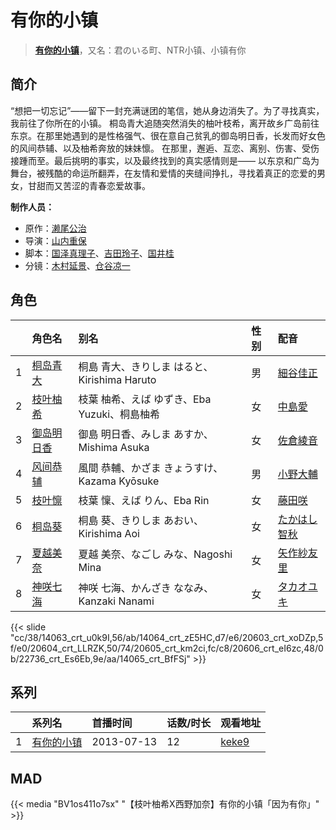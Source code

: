 # 有你的小镇


> <u>**[有你的小镇](http://bgm.tv/subject/66655)**</u>，又名：君のいる町、NTR小镇、小镇有你

## 简介


“想把一切忘记”——留下一封充满谜团的笔信，她从身边消失了。为了寻找真实，我前往了你所在的小镇。
桐岛青大追随突然消失的柚叶枝希，离开故乡广岛前往东京。在那里她遇到的是性格强气、很在意自己贫乳的御岛明日香，长发而好女色的风间恭辅、以及柚希奔放的妹妹懔。
在那里，邂逅、互恋、离别、伤害、受伤接踵而至。最后挑明的事实，以及最终找到的真实感情则是——
以东京和广岛为舞台，被残酷的命运所翻弄，在友情和爱情的夹缝间挣扎，寻找着真正的恋爱的男女，甘甜而又苦涩的青春恋爱故事。

**制作人员：**
- 原作：[濑尾公治](http://bgm.tv/person/7031)
- 导演：[山内重保](http://bgm.tv/person/801)
- 脚本：[国泽真理子](http://bgm.tv/person/3715)、[吉田玲子](http://bgm.tv/person/508)、[国井桂](http://bgm.tv/person/15398)
- 分镜：[木村延景](http://bgm.tv/person/13112)、[仓谷凉一](http://bgm.tv/person/19156)

## 角色

|     |   角色名   |   别名  | 性别 |  配音  |
|:--- |:------  |:----      |:---  |:--   |
| 1 | [桐岛青大](http://bgm.tv/character/14063) | 桐島 青大、きりしま はると、Kirishima Haruto | 男 | [細谷佳正](http://bgm.tv/person/4982) |
| 2 | [枝叶柚希](http://bgm.tv/character/14064) | 枝葉 柚希、えば ゆずき、Eba Yuzuki、桐島柚希 | 女 | [中島愛](http://bgm.tv/person/4953) |
| 3 | [御岛明日香](http://bgm.tv/character/20603) | 御島 明日香、みしま あすか、Mishima Asuka | 女 | [佐倉綾音](http://bgm.tv/person/5745) |
| 4 | [风间恭辅](http://bgm.tv/character/20604) | 風間 恭輔、かざま きょうすけ、Kazama Kyōsuke | 男 | [小野大輔](http://bgm.tv/person/4456) |
| 5 | [枝叶懔](http://bgm.tv/character/20605) | 枝葉 懍、えば りん、Eba Rin | 女 | [藤田咲](http://bgm.tv/person/5014) |
| 6 | [桐岛葵](http://bgm.tv/character/20606) | 桐島 葵、きりしま あおい、Kirishima Aoi | 女 | [たかはし智秋](http://bgm.tv/person/4604) |
| 7 | [夏越美奈](http://bgm.tv/character/22736) | 夏越 美奈、なごし みな、Nagoshi Mina | 女 | [矢作紗友里](http://bgm.tv/person/4902) |
| 8 | [神咲七海](http://bgm.tv/character/14065) | 神咲 七海、かんざき ななみ、Kanzaki Nanami | 女 | [タカオユキ](http://bgm.tv/person/11002) |

{{< slide "cc/38/14063_crt_u0k9I,56/ab/14064_crt_zE5HC,d7/e6/20603_crt_xoDZp,5f/e0/20604_crt_LLRZK,50/74/20605_crt_km2ci,fc/c8/20606_crt_eI6zc,48/0b/22736_crt_Es6Eb,9e/aa/14065_crt_BfFSj" >}}

## 系列

|     | 系列名   | 首播时间       | 话数/时长 | 观看地址                                                    |
| :-- | :---- | :--------- | :---- | :------------------------------------------------------ |
| 1   |[有你的小镇](https://bgm.tv/subject/66655)| 2013-07-13 | 12    | [keke9](https://www.keke9.app/play/21475-4-150877.html) |


## MAD

{{< media  "BV1os411o7sx"
"【枝叶柚希X西野加奈】有你的小镇「因为有你」"  >}}

